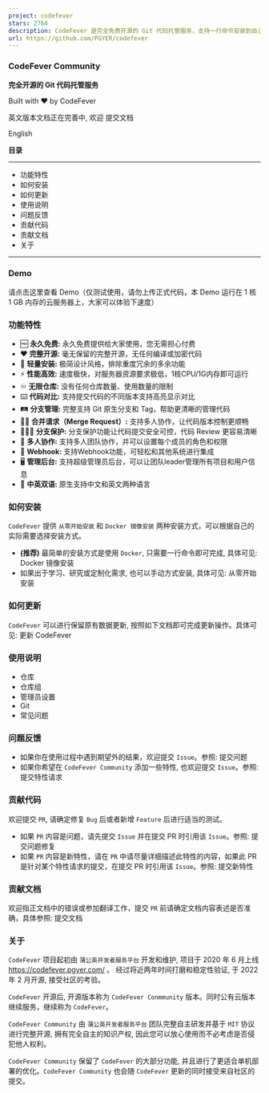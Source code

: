 ```yaml
---
project: codefever
stars: 2764
description: CodeFever 是完全免费开源的 Git 代码托管服务，支持一行命令安装到自己服务器！CodeFever Community Edition (A Self-hosted Git Services)!
url: https://github.com/PGYER/codefever
---
```


  
  
  

### **CodeFever Community**

**完全开源的 Git 代码托管服务**

Built with ❤︎ by CodeFever

  

英文版本文档正在完善中, 欢迎 提交文档

English

**目录**

* * *

-   功能特性
-   如何安装
-   如何更新
-   使用说明
-   问题反馈
-   贡献代码
-   贡献文档
-   关于

* * *

### **Demo**

请点击这里查看 Demo（仅测试使用，请勿上传正式代码，本 Demo 运行在 1 核 1 GB 内存的云服务器上，大家可以体验下速度）

### **功能特性**

-   🆓 **永久免费:** 永久免费提供给大家使用，您无需担心付费
-   ❤️ **完整开源:** 毫无保留的完整开源，无任何编译或加密代码
-   🥬 **轻量安装:** 极简设计风格，排除重度冗余的多余功能
-   ⚡️ **性能高效:** 速度极快，对服务器资源要求极低，1核CPU/1G内存即可运行
-   ♾️ **无限仓库:** 没有任何仓库数量、使用数量的限制
-   ⌨️ **代码对比:** 支持提交代码的不同版本支持高亮显示对比
-   🛤️ **分支管理:** 完整支持 Git 原生分支和 Tag，帮助更清晰的管理代码
-   🙋‍♂️ **合并请求（Merge Request）:** 支持多人协作，让代码版本控制更顺畅
-   🙅🏻‍♀️ **分支保护:** 分支保护功能让代码提交安全可控，代码 Review 更容易清晰
-   👥 **多人协作:** 支持多人团队协作，并可以设置每个成员的角色和权限
-   🔌 **Webhook:** 支持Webhook功能，可轻松和其他系统进行集成
-   🖥️ **管理后台:** 支持超级管理员后台，可以让团队leader管理所有项目和用户信息
-   💬 **中英双语:** 原生支持中文和英文两种语言

### **如何安装**

`CodeFever` 提供 `从零开始安装` 和 `Docker 镜像安装` 两种安装方式，可以根据自己的实际需要选择安装方式。

-   **(推荐)** 最简单的安装方式是使用 `Docker`, 只需要一行命令即可完成, 具体可见: Docker 镜像安装
-   如果出于学习、研究或定制化需求, 也可以手动方式安装, 具体可见: 从零开始安装

### **如何更新**

`CodeFever` 可以进行保留原有数据更新, 按照如下文档即可完成更新操作。具体可见: 更新 CodeFever

### **使用说明**

-   仓库
-   仓库组
-   管理员设置
-   Git
-   常见问题

### **问题反馈**

-   如果你在使用过程中遇到期望外的结果，欢迎提交 `Issue`。参照: 提交问题
-   如果你希望在 `CodeFever Community` 添加一些特性, 也欢迎提交 `Issue`。参照: 提交特性请求

### **贡献代码**

欢迎提交 `PR`, 请确定修复 `Bug` 后或者新增 `Feature` 后进行适当的测试。

-   如果 `PR` 内容是问题，请先提交 `Issue` 并在提交 PR 时引用该 `Issue`。参照: 提交问题修复
-   如果 `PR` 内容是新特性，请在 `PR` 中请尽量详细描述此特性的内容，如果此 PR 是针对某个特性请求的提交，在提交 PR 时引用该 `Issue`。参照: 提交新特性

### 贡献文档

欢迎指正文档中的错误或参加翻译工作，提交 `PR` 前请确定文档内容表述是否准确，具体参照: 提交文档

### **关于**

`CodeFever` 项目起初由 `蒲公英开发者服务平台` 开发和维护, 项目于 2020 年 6 月上线 https://codefever.pgyer.com/ 。 经过将近两年时间打磨和稳定性验证, 于 2022 年 2 月开源, 接受社区的考验。

`CodeFever` 开源后, 开源版本称为 `CodeFever Conmmunity` 版本。同时公有云版本继续服务，继续称为 `CodeFever`。

`CodeFever Community` 由 `蒲公英开发者服务平台` 团队完整自主研发并基于 `MIT` 协议进行完整开源, 拥有完全自主的知识产权, 因此您可以放心使用而不必考虑是否侵犯他人权利。

`CodeFever Community` 保留了 `CodeFever` 的大部分功能, 并且进行了更适合单机部署的优化。`CodeFever Community` 也会随 `CodeFever` 更新的同时接受来自社区的提交。
